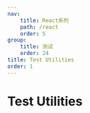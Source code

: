 ```yaml
---
nav:
    title: React系列
    path: /react
    order: 5
group:
    title: 测试
    order: 24
title: Test Utilities
order: 1
---
```


# Test Utilities

